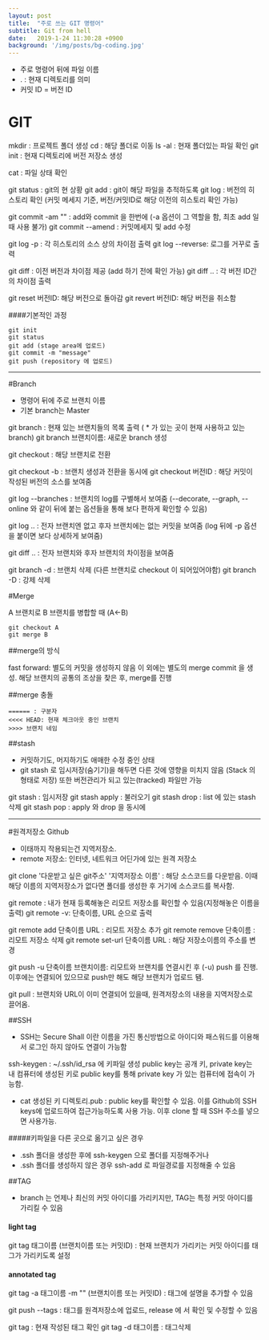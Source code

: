 ```yaml
---
layout: post
title:  "주로 쓰는 GIT 명령어"
subtitle: Git from hell
date:   2019-1-24 11:30:28 +0900
background: '/img/posts/bg-coding.jpg'
---
```


- 주로 명령어 뒤에 파일 이름
- . : 현재 디렉토리를 의미
- 커밋 ID = 버전 ID



# GIT

mkdir : 프로젝트 폴더 생성
cd : 해당 폴더로 이동
ls -al : 현재 폴더있는 파일 확인
git init : 현재 디렉토리에 버전 저장소 생성

cat : 파일 상태 확인

git status : git의 현 상황
git add : git이 해당 파일을 추적하도록
git log : 버전의 히스토리 확인 (커밋 메세지 기준, 버전/커밋ID로 해당 이전의 히스토리 확인 가능)

git commit -am "" : add와 commit 을 한번에
(-a 옵션이 그 역할을 함, 최초 add 일때 사용 불가)
git commit --amend : 커밋메세지 및 add 수정

git log -p : 각 히스토리의 소스 상의 차이점 출력
git log --reverse: 로그를 거꾸로 출력

git diff : 이전 버전과 차이점 제공 (add 하기 전에 확인 가능)
git diff .. : 각 버전 ID간의 차이점 출력

git reset 버전ID: 해당 버전으로 돌아감
git revert 버전ID: 해당 버전을 취소함

####기본적인 과정

~~~
git init
git status
git add (stage area에 업로드)
git commit -m "message"
git push (repository 에 업로드)
~~~

---------------------------------------------------


#Branch

- 명령어 뒤에 주로 브랜치 이름
- 기본 branch는 Master

git branch : 현재 있는 브랜치들의 목록 출력 ( * 가 있는 곳이 현재 사용하고 있는 branch)
git branch 브랜치이름: 새로운 branch 생성

git checkout : 해당 브랜치로 전환

git checkout -b : 브랜치 생성과 전환을 동시에
git checkout 버전ID : 해당 커밋이 작성된 버전의 소스를 보여줌

git log --branches : 브랜치의 log를 구별해서 보여줌 (--decorate, --graph, --online 와 같이 뒤에 붙는 옵션들을 통해 보다 편하게 확인할 수 있음)

git log .. : 전자 브랜치엔 없고 후자 브랜치에는 없는 커밋을 보여줌 (log 뒤에 -p 옵션을 붙이면 보다 상세하게 보여줌)

git diff .. : 전자 브랜치와 후자 브랜치의 차이점을 보여줌

git branch -d : 브랜치 삭제 (다른 브랜치로 checkout 이 되어있어야함)
git branch -D : 강제 삭제

#Merge

A 브랜치로 B 브랜치를 병합할 때 (A<-B)

~~~
git checkout A
git merge B
~~~

##merge의 방식

fast forward: 별도의 커밋을 생성하지 않음
이 외에는 별도의 merge commit 을 생성. 해당 브랜치의 공통의 조상을 찾은 후, merge를 진행

##merge 충돌

~~~
====== : 구분자
<<<< HEAD: 현재 체크아웃 중인 브랜치
>>>> 브랜치 네임
~~~

##stash
- 커밋하기도, 머지하기도 애매한 수정 중인 상태
- git stash 로 임시저장(숨기기)을 해두면 다른 것에 영향을 미치지 않음 (Stack 의 형태로 저장) 또한 버전관리가 되고 있는(tracked) 파일만 가능

git stash : 임시저장
git stash apply : 불러오기
git stash drop : list 에 있는 stash 삭제
git stash pop : apply 와 drop 을 동시에

-------------------------------------------------

#원격저장소 Github
- 이태까지 작용되는건 지역저장소.
- remote 저장소: 인터넷, 네트워크 어딘가에 있는 원격 저장소

git clone '다운받고 싶은 git주소' '지역저장소 이름' : 해당 소스코드를 다운받음. 이때 해당 이름의 지역저장소가 없다면 폴더를 생성한 후 거기에 소스코드를 복사함.

git remote : 내가 현재 등록해놓은 리모트 저장소를 확인할 수 있음(지정해놓은 이름을 출력)
git remote -v: 단축이름, URL 순으로 출력

git remote add 단축이름 URL : 리모트 저장소 추가
git remote remove 단축이름 : 리모트 저장소 삭제
git remote set-url 단축이름 URL : 해당 저장소이름의 주소를 변경

git push -u 단축이름 브랜치이름: 리모트와 브랜치를 연결시킨 후 (-u) push 를 진행. 이후에는 연결되어 있으므로 push만 해도 해당 브랜치가 업로드 됌.

git pull : 브랜치와 URL이 이미 연결되어 있을때, 원격저장소의 내용을 지역저장소로 끌어옴.

##SSH
- SSH는 Secure Shall 이란 이름을 가진 통신방법으로 아이디와 패스워드를 이용해서 로그인 하지 않아도 연결이 가능함

ssh-keygen : ~/.ssh/id_rsa 에 키파일 생성
public key는 공개 키, private key는 내 컴퓨터에 생성된 키로 public key를 통해 private key 가 있는 컴퓨터에 접속이 가능함.

- cat 생성된 키 디렉토리.pub : public key를 확인할 수 있음. 이를 Github의 SSH keys에 업로드하여 접근가능하도록 사용 가능. 이후 clone 할 때 SSH 주소를 넣으면 사용가능.

#####키파일을 다른 곳으로 옮기고 싶은 경우
- .ssh 폴더을 생성한 후에 ssh-keygen 으로 폴더를 지정해주거나
- .ssh 폴더를 생성하지 않은 경우 ssh-add 로 파일경로를 지정해줄 수 있음

##TAG
- branch 는 언제나 최신의 커밋 아이디를 가리키지만, TAG는 특정 커밋 아이디를 가리킬 수 있음

#### light tag
git tag 태그이름 (브랜치이름 또는 커밋ID) : 현재 브랜치가 가리키는 커밋 아이디를 태그가 가리키도록 설정

#### annotated tag
git tag -a 태그이름 -m "" (브랜치이름 또는 커밋ID) : 태그에 설명을 추가할 수 있음

git push --tags : 태그를 원격저장소에 업로드, release 에 서 확인 및 수정할 수 있음

git tag : 현재 작성된 태그 확인
git tag -d 태그이름 : 태그삭제
